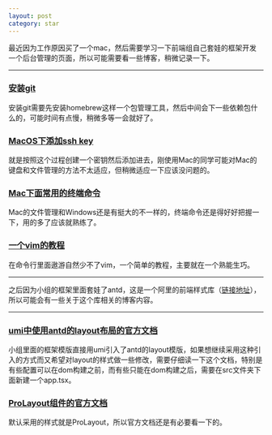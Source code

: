 ```yaml
---
layout: post
category: star
---
```


最近因为工作原因买了一个mac，然后需要学习一下前端组自己套娃的框架开发一个后台管理的页面，所以可能需要看一些博客，稍微记录一下。

---

### [安装git](https://git-scm.com/download/mac)

安装git需要先安装homebrew这样一个包管理工具，然后中间会下一些依赖包什么的，可能时间有点慢，稍微多等一会就好了。

### [MacOS下添加ssh key](https://www.jianshu.com/p/2304c9b1c4b6)

就是按照这个过程创建一个密钥然后添加进去，刚使用Mac的同学可能对Mac的键盘和文件管理的方法不太适应，但稍微适应一下应该没问题的。

### [Mac下面常用的终端命令](https://blog.csdn.net/biggercoffee/article/details/50752910)

Mac的文件管理和Windows还是有挺大的不一样的，终端命令还是得好好把握一下，用的多了应该就熟练了。

### [一个vim的教程](https://www.cnblogs.com/heyboom/p/10522059.html)

在命令行里面遨游自然少不了vim，一个简单的教程，主要就在一个熟能生巧。

---

之后因为小组的框架里面套娃了antd，这是一个阿里的前端样式库（[链接地址](https://ant.design/docs/react/getting-started-cn)），所以可能会有一些关于这个库相关的博客内容。

---

### [umi中使用antd的layout布局的官方文档](https://umijs.org/zh-CN/plugins/plugin-layout#构建时配置)

小组里面的框架模版直接用umi引入了antd的layout模版，如果想继续采用这种引入的方式而又希望对layout的样式做一些修改，需要仔细读一下这个文档，特别是有些配置可以在dom构建之前，而有些只能在dom构建之后，需要在src文件夹下面新建一个app.tsx。

### [ProLayout组件的官方文档](https://procomponents.ant.design/components/layout/)

默认采用的样式就是ProLayout，所以官方文档还是有必要看一下的。
